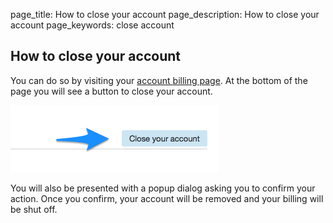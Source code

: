 page_title: How to close your account
page_description: How to close your account
page_keywords: close account

## How to close your account

You can do so by visiting your [account billing page](https://portal.ninefold.com/account/billing_details).  At the bottom of the page you will see a button to close your account.

![Close Account](../img/closeaccount1.png)

You will also be presented with a popup dialog asking you to confirm your action.  Once you confirm, your account will be removed and your billing will be shut off.
